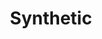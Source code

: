 ---
ee_id_show: '4154'
title: Synthetic
url: synthetic
live_url:
year: '2009'
venue: Whitney Museum of American Art
state_country: New York
pitch: ​Group show, .... got to show next to a sick Kenny Sharf (yES!!!) ;-) Also,
  Super Mario Clouds always gets shown differently, but this was the best "multi-screen"
  version of it I ever pulled off.&nbsp;
ps:
imgs: whitney-ny-2009-01-full-database-whitney.jpg
things: "[7] [supermarioclouds] 2002-001 Super Mario Clouds"
status:
layout: shows
---